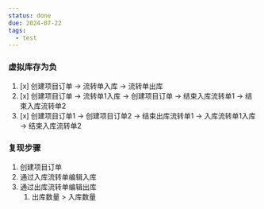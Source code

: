 ```yaml
---
status: done
due: 2024-07-22
tags:
  - test
---
```


### 虚拟库存为负
1. [x] 创建项目订单 -> 流转单入库 -> 流转单出库
2. [x] 创建项目订单 -> 流转单1入库 -> 创建项目订单 -> 结束入库流转单1 -> 结束入库流转单2
3. [x] 创建项目订单1 -> 创建项目订单2 -> 结束出库流转单1 -> 入库流转单1入库 -> 结束入库流转单2

### 复现步骤
1. 创建项目订单
2. 通过入库流转单编辑入库
3. 通过出库流转单编辑出库
	1. 出库数量 > 入库数量
